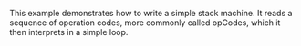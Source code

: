 This example demonstrates how to write a simple stack machine.
It reads a sequence of operation codes, more commonly called opCodes, which it then interprets in a simple loop.
